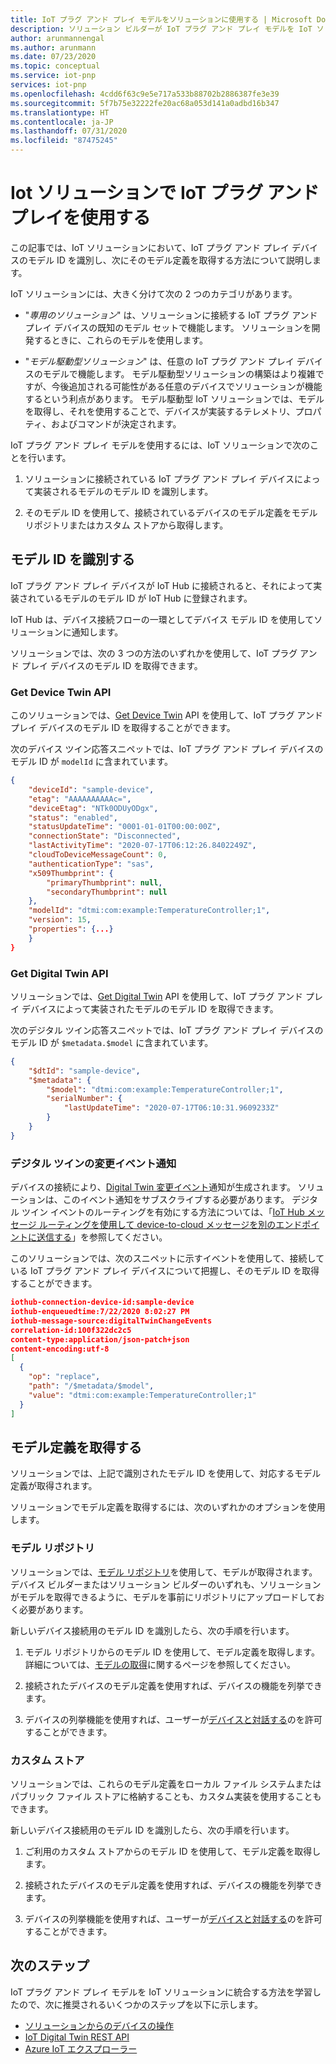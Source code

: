 ```yaml
---
title: IoT プラグ アンド プレイ モデルをソリューションに使用する | Microsoft Docs
description: ソリューション ビルダーが IoT プラグ アンド プレイ モデルを IoT ソリューションにどのように使用できるかについて説明します。
author: arunmannengal
ms.author: arunmann
ms.date: 07/23/2020
ms.topic: conceptual
ms.service: iot-pnp
services: iot-pnp
ms.openlocfilehash: 4cdd6f63c9e5e717a533b88702b2886387fe3e39
ms.sourcegitcommit: 5f7b75e32222fe20ac68a053d141a0adbd16b347
ms.translationtype: HT
ms.contentlocale: ja-JP
ms.lasthandoff: 07/31/2020
ms.locfileid: "87475245"
---
```

# <a name="use-iot-plug-and-play-models-in-an-iot-solution"></a>Iot ソリューションで IoT プラグ アンド プレイを使用する

この記事では、IoT ソリューションにおいて、IoT プラグ アンド プレイ デバイスのモデル ID を識別し、次にそのモデル定義を取得する方法について説明します。

IoT ソリューションには、大きく分けて次の 2 つのカテゴリがあります。

- "*専用のソリューション*" は、ソリューションに接続する IoT プラグ アンド プレイ デバイスの既知のモデル セットで機能します。 ソリューションを開発するときに、これらのモデルを使用します。

- "*モデル駆動型ソリューション*" は、任意の IoT プラグ アンド プレイ デバイスのモデルで機能します。 モデル駆動型ソリューションの構築はより複雑ですが、今後追加される可能性がある任意のデバイスでソリューションが機能するという利点があります。 モデル駆動型 IoT ソリューションでは、モデルを取得し、それを使用することで、デバイスが実装するテレメトリ、プロパティ、およびコマンドが決定されます。

IoT プラグ アンド プレイ モデルを使用するには、IoT ソリューションで次のことを行います。

1. ソリューションに接続されている IoT プラグ アンド プレイ デバイスによって実装されるモデルのモデル ID を識別します。

1. そのモデル ID を使用して、接続されているデバイスのモデル定義をモデル リポジトリまたはカスタム ストアから取得します。

## <a name="identify-model-id"></a>モデル ID を識別する

IoT プラグ アンド プレイ デバイスが IoT Hub に接続されると、それによって実装されているモデルのモデル ID が IoT Hub に登録されます。

IoT Hub は、デバイス接続フローの一環としてデバイス モデル ID を使用してソリューションに通知します。

ソリューションでは、次の 3 つの方法のいずれかを使用して、IoT プラグ アンド プレイ デバイスのモデル ID を取得できます。

### <a name="get-device-twin-api"></a>Get Device Twin API

このソリューションでは、[Get Device Twin](https://docs.microsoft.com/rest/api/iothub/service/twin/getdevicetwin) API を使用して、IoT プラグ アンド プレイ デバイスのモデル ID を取得することができます。

次のデバイス ツイン応答スニペットでは、IoT プラグ アンド プレイ デバイスのモデル ID が `modelId` に含まれています。

```json
{
    "deviceId": "sample-device",
    "etag": "AAAAAAAAAAc=",
    "deviceEtag": "NTk0ODUyODgx",
    "status": "enabled",
    "statusUpdateTime": "0001-01-01T00:00:00Z",
    "connectionState": "Disconnected",
    "lastActivityTime": "2020-07-17T06:12:26.8402249Z",
    "cloudToDeviceMessageCount": 0,
    "authenticationType": "sas",
    "x509Thumbprint": {
        "primaryThumbprint": null,
        "secondaryThumbprint": null
    },
    "modelId": "dtmi:com:example:TemperatureController;1",
    "version": 15,
    "properties": {...}
    }
}
```

### <a name="get-digital-twin-api"></a>Get Digital Twin API

ソリューションでは、[Get Digital Twin](https://docs.microsoft.com/rest/api/iothub/service/digitaltwin/getdigitaltwin) API を使用して、IoT プラグ アンド プレイ デバイスによって実装されたモデルのモデル ID を取得できます。

次のデジタル ツイン応答スニペットでは、IoT プラグ アンド プレイ デバイスのモデル ID が `$metadata.$model` に含まれています。

```json
{
    "$dtId": "sample-device",
    "$metadata": {
        "$model": "dtmi:com:example:TemperatureController;1",
        "serialNumber": {
            "lastUpdateTime": "2020-07-17T06:10:31.9609233Z"
        }
    }
}
```

### <a name="digital-twin-change-event-notification"></a>デジタル ツインの変更イベント通知

デバイスの接続により、[Digital Twin 変更イベント](concepts-digital-twin.md#digital-twin-change-events)通知が生成されます。 ソリューションは、このイベント通知をサブスクライブする必要があります。 デジタル ツイン イベントのルーティングを有効にする方法については、「[IoT Hub メッセージ ルーティングを使用して device-to-cloud メッセージを別のエンドポイントに送信する](../iot-hub/iot-hub-devguide-messages-d2c.md#non-telemetry-events)」を参照してください。

このソリューションでは、次のスニペットに示すイベントを使用して、接続している IoT プラグ アンド プレイ デバイスについて把握し、そのモデル ID を取得することができます。

```json
iothub-connection-device-id:sample-device
iothub-enqueuedtime:7/22/2020 8:02:27 PM
iothub-message-source:digitalTwinChangeEvents
correlation-id:100f322dc2c5
content-type:application/json-patch+json
content-encoding:utf-8
[
  {
    "op": "replace",
    "path": "/$metadata/$model",
    "value": "dtmi:com:example:TemperatureController;1"
  }
]
```

## <a name="retrieve-a-model-definition"></a>モデル定義を取得する

ソリューションでは、上記で識別されたモデル ID を使用して、対応するモデル定義が取得されます。

ソリューションでモデル定義を取得するには、次のいずれかのオプションを使用します。

### <a name="model-repository"></a>モデル リポジトリ

ソリューションでは、[モデル リポジトリ](concepts-model-repository.md)を使用して、モデルが取得されます。 デバイス ビルダーまたはソリューション ビルダーのいずれも、ソリューションがモデルを取得できるように、モデルを事前にリポジトリにアップロードしておく必要があります。

新しいデバイス接続用のモデル ID を識別したら、次の手順を行います。

1. モデル リポジトリからのモデル ID を使用して、モデル定義を取得します。 詳細については、[モデルの取得](https://docs.microsoft.com/rest/api/iothub/digitaltwinmodelrepositoryservice/getmodelasync/getmodelasync)に関するページを参照してください。

1. 接続されたデバイスのモデル定義を使用すれば、デバイスの機能を列挙できます。

1. デバイスの列挙機能を使用すれば、ユーザーが[デバイスと対話する](quickstart-service-node.md)のを許可することができます。

### <a name="custom-store"></a>カスタム ストア

ソリューションでは、これらのモデル定義をローカル ファイル システムまたはパブリック ファイル ストアに格納することも、カスタム実装を使用することもできます。

新しいデバイス接続用のモデル ID を識別したら、次の手順を行います。

1. ご利用のカスタム ストアからのモデル ID を使用して、モデル定義を取得します。

1. 接続されたデバイスのモデル定義を使用すれば、デバイスの機能を列挙できます。 

1. デバイスの列挙機能を使用すれば、ユーザーが[デバイスと対話する](quickstart-service-node.md)のを許可することができます。  

## <a name="next-steps"></a>次のステップ

IoT プラグ アンド プレイ モデルを IoT ソリューションに統合する方法を学習したので、次に推奨されるいくつかのステップを以下に示します。

- [ソリューションからのデバイスの操作](quickstart-service-node.md)
- [IoT Digital Twin REST API](https://docs.microsoft.com/rest/api/iothub/service/digitaltwin)
- [Azure IoT エクスプローラー](howto-use-iot-explorer.md)

